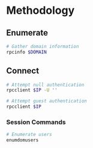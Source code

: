 # Methodology

## Enumerate

```bash
# Gather domain information
rpcinfo $DOMAIN
```

## Connect

```bash
# Attempt null authentication
rpcclient $IP -U ''

# Attempt guest authentication
rpcclient $IP
```

### Session Commands

```bash
# Enumerate users
enumdomusers
```
